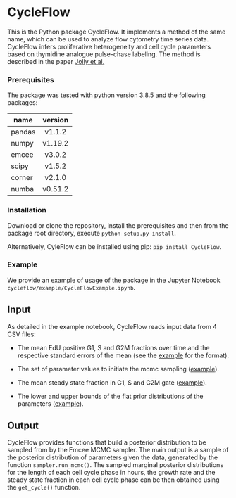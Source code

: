 # CycleFlow

This is the Python package CycleFlow. It implements a method of the same name, which can be used to analyze flow cytometry time series data. 
CycleFlow infers proliferative heterogeneity and cell cycle parameters based on thymidine analogue pulse-chase labeling. 
The method is described in the paper [Jolly et al.]([https://doi.org/10.1101/2020.09.10.291088](https://doi.org/10.1016/j.crmeth.2022.100315).)


### Prerequisites

The package was tested with python version 3.8.5 and the following packages: 

| name  | version |  
|-------|:-------:|
| pandas| v1.1.2  | 
| numpy | v1.19.2 |  
| emcee | v3.0.2  |  
| scipy | v1.5.2  |
| corner| v2.1.0  |
| numba | v0.51.2 |

### Installation

Download or clone the repository, install the prerequisites and then from the package root directory, execute `python setup.py install`.

Alternatively, CyleFlow can be installed using pip: `pip install CycleFlow`.

### Example

We provide an example of usage of the package in the Jupyter Notebook `cycleflow/example/CycleFlowExample.ipynb`.

## Input

As detailed in the example notebook, CycleFlow reads input data from 4 CSV files:
- The mean EdU positive G1, S and G2M fractions over time and the respective standard errors of the mean (see the [example](cycleflow/example/Tet21N.csv) for the format).

- The set of parameter values to initiate the mcmc sampling ([example](cycleflow/example/InitThetaTet.csv)).

- The mean steady state fraction in G1, S and G2M gate ([example](cycleflow/example/TetsteadyState.csv)).

- The lower and upper bounds of the flat prior distributions of the parameters ([example](cycleflow/example/prior.csv)).

## Output

CycleFlow provides functions that build a posterior distribution to be sampled from by the Emcee MCMC sampler.
The main output is a sample of the posterior distribution of parameters given the data, generated by the function `sampler.run_mcmc()`.
The sampled marginal posterior distributions for the length of each cell cycle phase in hours, the growth rate and the steady state fraction in each cell cycle phase can be then obtained using the `get_cycle()` function.
